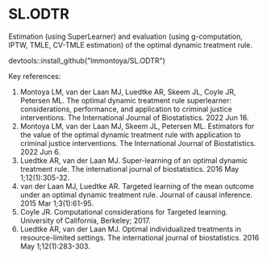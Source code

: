 # SL.ODTR
Estimation (using SuperLearner) and evaluation (using g-computation, IPTW, TMLE, CV-TMLE estimation) of the optimal dynamic treatment rule.

devtools::install_github("lmmontoya/SL.ODTR")


Key references:
1. Montoya LM, van der Laan MJ, Luedtke AR, Skeem JL, Coyle JR, Petersen ML. The optimal dynamic treatment rule superlearner: considerations, performance, and application to criminal justice interventions. The International Journal of Biostatistics. 2022 Jun 16.
2. Montoya LM, van der Laan MJ, Skeem JL, Petersen ML. Estimators for the value of the optimal dynamic treatment rule with application to criminal justice interventions. The International Journal of Biostatistics. 2022 Jun 6.
3. Luedtke AR, van der Laan MJ. Super-learning of an optimal dynamic treatment rule. The international journal of biostatistics. 2016 May 1;12(1):305-32.
4. van der Laan MJ, Luedtke AR. Targeted learning of the mean outcome under an optimal dynamic treatment rule. Journal of causal inference. 2015 Mar 1;3(1):61-95.
5. Coyle JR. Computational considerations for Targeted learning. University of California, Berkeley; 2017.
6. Luedtke AR, van der Laan MJ. Optimal individualized treatments in resource-limited settings. The international journal of biostatistics. 2016 May 1;12(1):283-303.
